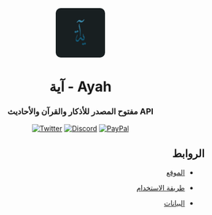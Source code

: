 <center><img src="images/ayah-blue-blue.png" style="border-radius: 10%;width: 100px"></center>
<center>

# آية - Ayah
### <p align="center" dir="rtl"> API مفتوح المصدر للأذكار والقرآن والأحاديث</p>

<div align="center">


[![Twitter](https://img.shields.io/badge/Twitter-1DA1F2?style=for-the-badge&logo=twitter&logoColor=white)](https://twitter.com/TheSpeedDB)
[![Discord](https://img.shields.io/badge/Discord-5865F2?style=for-the-badge&logo=discord&logoColor=white)](https://discord.gg/Az8McWNAcg)
[![PayPal](https://img.shields.io/badge/PayPal-00457C?style=for-the-badge&logo=paypal&logoColor=white)](https://paypal.me/NawafHAlqari)

</div>

</center>

<div dir="rtl">

## الروابط


<ul>

<li>

[الموقع](https://ayah.nawafdev.com/)

</li>

<li>

[طريقة الاستخدام](https://ayah.nawafdev.com/docs)

</li>


<li>

[البيانات](src/data/README.md)

</li>


</ul>


</div>

<!-- 
## طريقة الاستضافة محليا
### المتطلبات
```
Python 3.6+
```

### التحميل
```
git clone https://github.com/nawafalqari/ayah
```
### التشغيل
```
pip install -r requirements.txt
cd src
python main.py
```

<small>هذه نسخة جديدة من `azkar-api` الرابط القديم `(azkar-api.nawafhq.repl.co)` لازال يعمل وسيتوقف قريبا، الرجاء التحديث للرابط الجديد `ayah.nawafdev.com` بأقرب وقت</small> -->